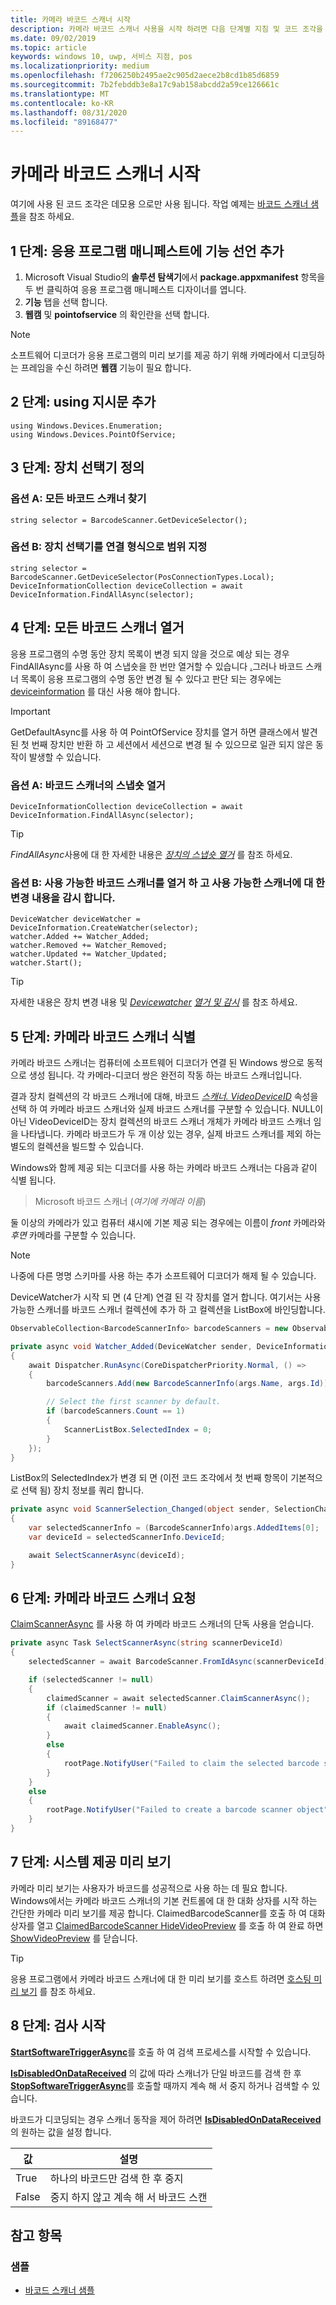 ```yaml
---
title: 카메라 바코드 스캐너 시작
description: 카메라 바코드 스캐너 사용을 시작 하려면 다음 단계별 지침 및 코드 조각을 사용 하세요.
ms.date: 09/02/2019
ms.topic: article
keywords: windows 10, uwp, 서비스 지점, pos
ms.localizationpriority: medium
ms.openlocfilehash: f7206250b2495ae2c905d2aece2b8cd1b85d6859
ms.sourcegitcommit: 7b2febddb3e8a17c9ab158abcdd2a59ce126661c
ms.translationtype: MT
ms.contentlocale: ko-KR
ms.lasthandoff: 08/31/2020
ms.locfileid: "89168477"
---
```

# <a name="getting-started-with-a-camera-barcode-scanner"></a>카메라 바코드 스캐너 시작

여기에 사용 된 코드 조각은 데모용 으로만 사용 됩니다. 작업 예제는 [바코드 스캐너 샘플](https://github.com/microsoft/Windows-universal-samples/tree/master/Samples/BarcodeScanner)을 참조 하세요.

## <a name="step-1-add-capability-declarations-to-your-app-manifest"></a>1 단계: 응용 프로그램 매니페스트에 기능 선언 추가

1. Microsoft Visual Studio의 **솔루션 탐색기**에서 **package.appxmanifest** 항목을 두 번 클릭하여 응용 프로그램 매니페스트 디자이너를 엽니다.
2. **기능** 탭을 선택 합니다.
3. **웹캠** 및 **pointofservice** 의 확인란을 선택 합니다.

>[!NOTE]
> 소프트웨어 디코더가 응용 프로그램의 미리 보기를 제공 하기 위해 카메라에서 디코딩하는 프레임을 수신 하려면 **웹캠** 기능이 필요 합니다.

## <a name="step-2-add-using-directives"></a>2 단계: using 지시문 추가

```Csharp
using Windows.Devices.Enumeration;
using Windows.Devices.PointOfService;
```

## <a name="step-3-define-your-device-selector"></a>3 단계: 장치 선택기 정의

### <a name="option-a-find-all-barcode-scanners"></a>**옵션 A: 모든 바코드 스캐너 찾기**

```Csharp
string selector = BarcodeScanner.GetDeviceSelector();
```

### <a name="option-b-scoping-device-selector-to-connection-type"></a>**옵션 B: 장치 선택기를 연결 형식으로 범위 지정**

```Csharp
string selector = BarcodeScanner.GetDeviceSelector(PosConnectionTypes.Local);
DeviceInformationCollection deviceCollection = await DeviceInformation.FindAllAsync(selector);
```

## <a name="step-4-enumerate-all-barcode-scanners"></a>4 단계: 모든 바코드 스캐너 열거

응용 프로그램의 수명 동안 장치 목록이 변경 되지 않을 것으로 예상 되는 경우 FindAllAsync를 사용 하 여 스냅숏을 한 번만 열거할 수 있습니다 [.](/uwp/api/windows.devices.enumeration.deviceinformation.findallasync)그러나 바코드 스캐너 목록이 응용 프로그램의 수명 동안 변경 될 수 있다고 판단 되는 경우에는 [deviceinformation](/uwp/api/windows.devices.enumeration.devicewatcher) 를 대신 사용 해야 합니다.  

> [!Important]
> GetDefaultAsync를 사용 하 여 PointOfService 장치를 열거 하면 클래스에서 발견 된 첫 번째 장치만 반환 하 고 세션에서 세션으로 변경 될 수 있으므로 일관 되지 않은 동작이 발생할 수 있습니다.

### <a name="option-a-enumerate-a-snapshot-of-barcode-scanners"></a>**옵션 A: 바코드 스캐너의 스냅숏 열거**

```Csharp
DeviceInformationCollection deviceCollection = await DeviceInformation.FindAllAsync(selector);
```

> [!TIP]
> *FindAllAsync*사용에 대 한 자세한 내용은 [*장치의 스냅숏 열거*](./enumerate-devices.md#enumerate-a-snapshot-of-devices) 를 참조 하세요.

### <a name="option-b-enumerate-available-barcode-scanners-and-watch-for-changes-to-the-available-scanners"></a>**옵션 B: 사용 가능한 바코드 스캐너를 열거 하 고 사용 가능한 스캐너에 대 한 변경 내용을 감시 합니다.**

```Csharp
DeviceWatcher deviceWatcher = DeviceInformation.CreateWatcher(selector);
watcher.Added += Watcher_Added;
watcher.Removed += Watcher_Removed;
watcher.Updated += Watcher_Updated;
watcher.Start();
```

> [!TIP]
> 자세한 내용은 장치 변경 내용 및 [*Devicewatcher*](/uwp/api/Windows.Devices.Enumeration.DeviceWatcher) [*열거 및 감시*](./enumerate-devices.md#enumerate-and-watch-devices) 를 참조 하세요.

## <a name="step-5-identify-camera-barcode-scanners"></a>5 단계: 카메라 바코드 스캐너 식별

카메라 바코드 스캐너는 컴퓨터에 소프트웨어 디코더가 연결 된 Windows 쌍으로 동적으로 생성 됩니다.  각 카메라-디코더 쌍은 완전히 작동 하는 바코드 스캐너입니다.

결과 장치 컬렉션의 각 바코드 스캐너에 대해, 바코드 [*스캐너. VideoDeviceID*](/uwp/api/windows.devices.pointofservice.barcodescanner.videodeviceid#Windows_Devices_PointOfService_BarcodeScanner_VideoDeviceId) 속성을 선택 하 여 카메라 바코드 스캐너와 실제 바코드 스캐너를 구분할 수 있습니다.  NULL이 아닌 VideoDeviceID는 장치 컬렉션의 바코드 스캐너 개체가 카메라 바코드 스캐너 임을 나타냅니다.  카메라 바코드가 두 개 이상 있는 경우, 실제 바코드 스캐너를 제외 하는 별도의 컬렉션을 빌드할 수 있습니다.

Windows와 함께 제공 되는 디코더를 사용 하는 카메라 바코드 스캐너는 다음과 같이 식별 됩니다.

> Microsoft 바코드 스캐너 (*여기에 카메라 이름*)

둘 이상의 카메라가 있고 컴퓨터 섀시에 기본 제공 되는 경우에는 이름이 *front* 카메라와 *후면* 카메라를 구분할 수 있습니다.

> [!NOTE]
> 나중에 다른 명명 스키마를 사용 하는 추가 소프트웨어 디코더가 해제 될 수 있습니다.

DeviceWatcher가 시작 되 면 (4 단계) 연결 된 각 장치를 열거 합니다. 여기서는 사용 가능한 스캐너를 바코드 스캐너 컬렉션에 추가 하 고 컬렉션을 ListBox에 바인딩합니다.

```csharp
ObservableCollection<BarcodeScannerInfo> barcodeScanners = new ObservableCollection<BarcodeScannerInfo>();

private async void Watcher_Added(DeviceWatcher sender, DeviceInformation args)
{
    await Dispatcher.RunAsync(CoreDispatcherPriority.Normal, () =>
    {
        barcodeScanners.Add(new BarcodeScannerInfo(args.Name, args.Id));

        // Select the first scanner by default.
        if (barcodeScanners.Count == 1)
        {
            ScannerListBox.SelectedIndex = 0;
        }
    });
}
```

ListBox의 SelectedIndex가 변경 되 면 (이전 코드 조각에서 첫 번째 항목이 기본적으로 선택 됨) 장치 정보를 쿼리 합니다.

```csharp
private async void ScannerSelection_Changed(object sender, SelectionChangedEventArgs args)
{
    var selectedScannerInfo = (BarcodeScannerInfo)args.AddedItems[0];
    var deviceId = selectedScannerInfo.DeviceId;

    await SelectScannerAsync(deviceId);
}
```

## <a name="step-6-claim-the-camera-barcode-scanner"></a>6 단계: 카메라 바코드 스캐너 요청

[ClaimScannerAsync](/uwp/api/windows.devices.pointofservice.barcodescanner.claimscannerasync#Windows_Devices_PointOfService_BarcodeScanner_ClaimScannerAsync) 를 사용 하 여 카메라 바코드 스캐너의 단독 사용을 얻습니다.

```csharp
private async Task SelectScannerAsync(string scannerDeviceId)
{
    selectedScanner = await BarcodeScanner.FromIdAsync(scannerDeviceId);

    if (selectedScanner != null)
    {
        claimedScanner = await selectedScanner.ClaimScannerAsync();
        if (claimedScanner != null)
        {
            await claimedScanner.EnableAsync();
        }
        else
        {
            rootPage.NotifyUser("Failed to claim the selected barcode scanner", NotifyType.ErrorMessage);
        }
    }
    else
    {
        rootPage.NotifyUser("Failed to create a barcode scanner object", NotifyType.ErrorMessage);
    }
}
```

## <a name="step-7-system-provided-preview"></a>7 단계: 시스템 제공 미리 보기

카메라 미리 보기는 사용자가 바코드를 성공적으로 사용 하는 데 필요 합니다.  Windows에서는 카메라 바코드 스캐너의 기본 컨트롤에 대 한 대화 상자를 시작 하는 간단한 카메라 미리 보기를 제공 합니다.  ClaimedBarcodeScanner를 호출 하 여 대화 상자를 열고 [ClaimedBarcodeScanner HideVideoPreview](/uwp/api/windows.devices.pointofservice.claimedbarcodescanner.hidevideopreview) 를 호출 하 여 완료 하면 [ShowVideoPreview](/uwp/api/windows.devices.pointofservice.claimedbarcodescanner.showvideopreviewasync) 를 닫습니다.

> [!TIP]
> 응용 프로그램에서 카메라 바코드 스캐너에 대 한 미리 보기를 호스트 하려면 [호스팅 미리 보기](pos-camerabarcode-hosting-preview.md) 를 참조 하세요.

## <a name="step-8-initiate-scan"></a>8 단계: 검사 시작

[**StartSoftwareTriggerAsync**](/uwp/api/windows.devices.pointofservice.claimedbarcodescanner.startsoftwaretriggerasync#Windows_Devices_PointOfService_ClaimedBarcodeScanner_StartSoftwareTriggerAsync)를 호출 하 여 검색 프로세스를 시작할 수 있습니다.

[**IsDisabledOnDataReceived**](/uwp/api/windows.devices.pointofservice.claimedbarcodescanner.isdisabledondatareceived#Windows_Devices_PointOfService_ClaimedBarcodeScanner_IsDisabledOnDataReceived) 의 값에 따라 스캐너가 단일 바코드를 검색 한 후 [**StopSoftwareTriggerAsync**](/uwp/api/windows.devices.pointofservice.claimedbarcodescanner.stopsoftwaretriggerasync#Windows_Devices_PointOfService_ClaimedBarcodeScanner_StopSoftwareTriggerAsync)를 호출할 때까지 계속 해 서 중지 하거나 검색할 수 있습니다.

바코드가 디코딩되는 경우 스캐너 동작을 제어 하려면 [**IsDisabledOnDataReceived**](/uwp/api/windows.devices.pointofservice.claimedbarcodescanner.isdisabledondatareceived#Windows_Devices_PointOfService_ClaimedBarcodeScanner_IsDisabledOnDataReceived) 의 원하는 값을 설정 합니다.

| 값 | 설명 |
| ----- | ----------- |
| True   | 하나의 바코드만 검색 한 후 중지 |
| False  | 중지 하지 않고 계속 해 서 바코드 스캔 |

## <a name="see-also"></a>참고 항목

### <a name="samples"></a>샘플

- [바코드 스캐너 샘플](https://github.com/microsoft/Windows-universal-samples/tree/master/Samples/BarcodeScanner)